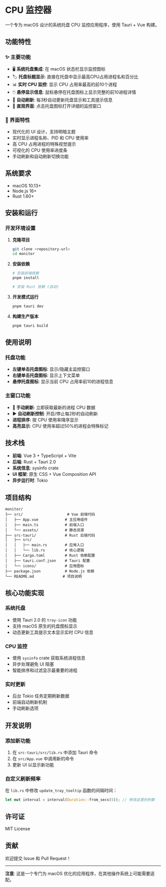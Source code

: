 # CPU 监控器

一个专为 macOS 设计的系统托盘 CPU 监控应用程序，使用 Tauri + Vue 构建。

## 功能特性

### ✨ 主要功能
- 🖥️ **系统托盘集成**: 在 macOS 状态栏显示监控图标
- 🏷️ **托盘标题显示**: 直接在托盘中显示最高CPU占用进程名和百分比
- 📊 **实时 CPU 监控**: 显示 CPU 占用率最高的前10个进程
- 🖱️ **悬停显示信息**: 鼠标悬停在托盘图标上显示完整的前10进程详情
- 🔄 **自动刷新**: 每3秒自动更新托盘显示和工具提示信息
- 📱 **直观界面**: 点击托盘图标打开详细的监控窗口

### 🎯 界面特性
- 现代化的 UI 设计，支持明暗主题
- 实时显示进程名称、PID 和 CPU 使用率
- 高 CPU 占用进程的特殊视觉提示
- 可视化的 CPU 使用率进度条
- 手动刷新和自动刷新切换功能

## 系统要求

- macOS 10.13+ 
- Node.js 16+
- Rust 1.60+

## 安装和运行

### 开发环境设置

1. **克隆项目**
   ```bash
   git clone <repository-url>
   cd monitor
   ```

2. **安装依赖**
   ```bash
   # 安装前端依赖
   pnpm install
   
   # 安装 Rust 依赖 (自动)
   ```

3. **开发模式运行**
   ```bash
   pnpm tauri dev
   ```

4. **构建生产版本**
   ```bash
   pnpm tauri build
   ```

## 使用说明

### 托盘功能
- **左键单击托盘图标**: 显示/隐藏主监控窗口
- **右键单击托盘图标**: 显示上下文菜单
- **悬停托盘图标**: 显示当前 CPU 占用率前10的进程信息

### 主窗口功能
- **🔄 手动刷新**: 立即获取最新的进程 CPU 数据
- **▶️ 自动刷新控制**: 开启/停止每2秒的自动刷新
- **进程排序**: 按 CPU 使用率降序显示
- **高亮显示**: CPU 使用率超过50%的进程会特殊标记

## 技术栈

- **前端**: Vue 3 + TypeScript + Vite
- **后端**: Rust + Tauri 2.0
- **系统信息**: sysinfo crate
- **UI 框架**: 原生 CSS + Vue Composition API
- **异步运行时**: Tokio

## 项目结构

```
monitor/
├── src/                    # Vue 前端代码
│   ├── App.vue            # 主应用组件
│   ├── main.ts            # 前端入口
│   └── assets/            # 静态资源
├── src-tauri/             # Rust 后端代码
│   ├── src/
│   │   ├── main.rs        # 应用入口
│   │   └── lib.rs         # 核心逻辑
│   ├── Cargo.toml         # Rust 依赖配置
│   ├── tauri.conf.json    # Tauri 配置
│   └── icons/             # 应用图标
├── package.json           # Node.js 依赖
└── README.md             # 项目说明
```

## 核心功能实现

### 系统托盘
- 使用 Tauri 2.0 的 `tray-icon` 功能
- 支持 macOS 原生的托盘图标显示
- 动态更新工具提示文本显示实时 CPU 信息

### CPU 监控
- 使用 `sysinfo` crate 获取系统进程信息
- 异步处理避免 UI 阻塞
- 智能排序和过滤显示最重要的进程

### 实时更新
- 后台 Tokio 任务定期刷新数据
- 前端自动刷新机制
- 手动刷新选项

## 开发说明

### 添加新功能
1. 在 `src-tauri/src/lib.rs` 中添加 Tauri 命令
2. 在 `src/App.vue` 中调用新的命令
3. 更新 UI 以显示新功能

### 自定义刷新频率
在 `lib.rs` 中修改 `update_tray_tooltip` 函数的间隔时间：
```rust
let mut interval = interval(Duration::from_secs(5)); // 修改这里的秒数
```

## 许可证

MIT License

## 贡献

欢迎提交 Issue 和 Pull Request！

---

**注意**: 这是一个专门为 macOS 优化的应用程序，在其他操作系统上可能需要适配。
